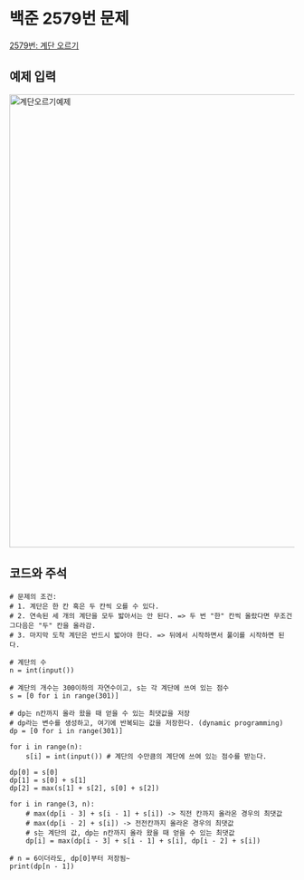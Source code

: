 # 백준 2579번 문제

[2579번: 계단 오르기](https://www.acmicpc.net/problem/2579)

## 예제 입력
<img width="800" alt="계단오르기예제" src="https://user-images.githubusercontent.com/59908525/145949481-56c144e5-c43e-4ed7-a82c-f748366fc740.PNG">

## 코드와 주석
```
# 문제의 조건:
# 1. 계단은 한 칸 혹은 두 칸씩 오를 수 있다.
# 2. 연속된 세 개의 계단을 모두 밟아서는 안 된다. => 두 번 "한" 칸씩 올랐다면 무조건 그다음은 "두" 칸을 올라감.
# 3. 마지막 도착 계단은 반드시 밟아야 한다. => 뒤에서 시작하면서 풀이를 시작하면 된다.

# 계단의 수
n = int(input())

# 계단의 개수는 300이하의 자연수이고, s는 각 계단에 쓰여 있는 점수
s = [0 for i in range(301)]

# dp는 n칸까지 올라 왔을 때 얻을 수 있는 최댓값을 저장
# dp라는 변수를 생성하고, 여기에 반복되는 값을 저장한다. (dynamic programming)
dp = [0 for i in range(301)]

for i in range(n):
    s[i] = int(input()) # 계단의 수만큼의 계단에 쓰여 있는 점수를 받는다.

dp[0] = s[0]
dp[1] = s[0] + s[1]
dp[2] = max(s[1] + s[2], s[0] + s[2])

for i in range(3, n):
    # max(dp[i - 3] + s[i - 1] + s[i]) -> 직전 칸까지 올라온 경우의 최댓값
    # max(dp[i - 2] + s[i]) -> 전전칸까지 올라온 경우의 최댓값
    # s는 계단의 값, dp는 n칸까지 올라 왔을 때 얻을 수 있는 최댓값
    dp[i] = max(dp[i - 3] + s[i - 1] + s[i], dp[i - 2] + s[i])

# n = 6이더라도, dp[0]부터 저장됨~
print(dp[n - 1])

```